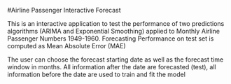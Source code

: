 #Airline Passenger Interactive Forecast

This is an interactive application to test the performance of two predictions algorithms (ARIMA and Exponential Smoothing) applied to Monthly Airline Passenger Numbers 1949-1960. Forecasting Performance on test set is computed as Mean Absolute Error (MAE)

The user can choose the forecast starting date as well as the forecast time window in months. All information after the date are forecasted (test), all information before the date are used to train and fit the model



